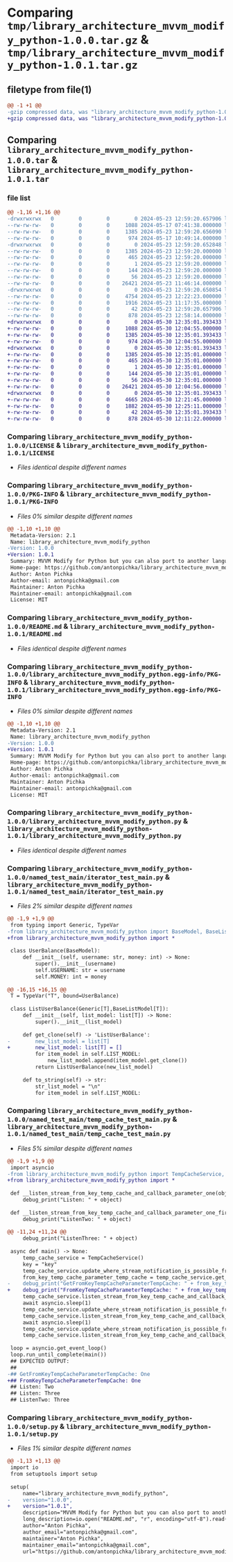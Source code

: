 # Comparing `tmp/library_architecture_mvvm_modify_python-1.0.0.tar.gz` & `tmp/library_architecture_mvvm_modify_python-1.0.1.tar.gz`

## filetype from file(1)

```diff
@@ -1 +1 @@
-gzip compressed data, was "library_architecture_mvvm_modify_python-1.0.0.tar", last modified: Thu May 23 12:59:20 2024, max compression
+gzip compressed data, was "library_architecture_mvvm_modify_python-1.0.1.tar", last modified: Thu May 30 12:35:01 2024, max compression
```

## Comparing `library_architecture_mvvm_modify_python-1.0.0.tar` & `library_architecture_mvvm_modify_python-1.0.1.tar`

### file list

```diff
@@ -1,16 +1,16 @@
-drwxrwxrwx   0        0        0        0 2024-05-23 12:59:20.657906 library_architecture_mvvm_modify_python-1.0.0/
--rw-rw-rw-   0        0        0     1088 2024-05-17 07:41:38.000000 library_architecture_mvvm_modify_python-1.0.0/LICENSE
--rw-rw-rw-   0        0        0     1385 2024-05-23 12:59:20.656090 library_architecture_mvvm_modify_python-1.0.0/PKG-INFO
--rw-rw-rw-   0        0        0      974 2024-05-17 10:49:14.000000 library_architecture_mvvm_modify_python-1.0.0/README.md
-drwxrwxrwx   0        0        0        0 2024-05-23 12:59:20.652848 library_architecture_mvvm_modify_python-1.0.0/library_architecture_mvvm_modify_python.egg-info/
--rw-rw-rw-   0        0        0     1385 2024-05-23 12:59:20.000000 library_architecture_mvvm_modify_python-1.0.0/library_architecture_mvvm_modify_python.egg-info/PKG-INFO
--rw-rw-rw-   0        0        0      465 2024-05-23 12:59:20.000000 library_architecture_mvvm_modify_python-1.0.0/library_architecture_mvvm_modify_python.egg-info/SOURCES.txt
--rw-rw-rw-   0        0        0        1 2024-05-23 12:59:20.000000 library_architecture_mvvm_modify_python-1.0.0/library_architecture_mvvm_modify_python.egg-info/dependency_links.txt
--rw-rw-rw-   0        0        0      144 2024-05-23 12:59:20.000000 library_architecture_mvvm_modify_python-1.0.0/library_architecture_mvvm_modify_python.egg-info/entry_points.txt
--rw-rw-rw-   0        0        0       56 2024-05-23 12:59:20.000000 library_architecture_mvvm_modify_python-1.0.0/library_architecture_mvvm_modify_python.egg-info/top_level.txt
--rw-rw-rw-   0        0        0    26421 2024-05-23 11:46:14.000000 library_architecture_mvvm_modify_python-1.0.0/library_architecture_mvvm_modify_python.py
-drwxrwxrwx   0        0        0        0 2024-05-23 12:59:20.650854 library_architecture_mvvm_modify_python-1.0.0/named_test_main/
--rw-rw-rw-   0        0        0     4754 2024-05-23 12:22:23.000000 library_architecture_mvvm_modify_python-1.0.0/named_test_main/iterator_test_main.py
--rw-rw-rw-   0        0        0     1916 2024-05-23 11:17:35.000000 library_architecture_mvvm_modify_python-1.0.0/named_test_main/temp_cache_test_main.py
--rw-rw-rw-   0        0        0       42 2024-05-23 12:59:20.657906 library_architecture_mvvm_modify_python-1.0.0/setup.cfg
--rw-rw-rw-   0        0        0      878 2024-05-23 12:58:14.000000 library_architecture_mvvm_modify_python-1.0.0/setup.py
+drwxrwxrwx   0        0        0        0 2024-05-30 12:35:01.393433 library_architecture_mvvm_modify_python-1.0.1/
+-rw-rw-rw-   0        0        0     1088 2024-05-30 12:04:55.000000 library_architecture_mvvm_modify_python-1.0.1/LICENSE
+-rw-rw-rw-   0        0        0     1385 2024-05-30 12:35:01.393433 library_architecture_mvvm_modify_python-1.0.1/PKG-INFO
+-rw-rw-rw-   0        0        0      974 2024-05-30 12:04:55.000000 library_architecture_mvvm_modify_python-1.0.1/README.md
+drwxrwxrwx   0        0        0        0 2024-05-30 12:35:01.393433 library_architecture_mvvm_modify_python-1.0.1/library_architecture_mvvm_modify_python.egg-info/
+-rw-rw-rw-   0        0        0     1385 2024-05-30 12:35:01.000000 library_architecture_mvvm_modify_python-1.0.1/library_architecture_mvvm_modify_python.egg-info/PKG-INFO
+-rw-rw-rw-   0        0        0      465 2024-05-30 12:35:01.000000 library_architecture_mvvm_modify_python-1.0.1/library_architecture_mvvm_modify_python.egg-info/SOURCES.txt
+-rw-rw-rw-   0        0        0        1 2024-05-30 12:35:01.000000 library_architecture_mvvm_modify_python-1.0.1/library_architecture_mvvm_modify_python.egg-info/dependency_links.txt
+-rw-rw-rw-   0        0        0      144 2024-05-30 12:35:01.000000 library_architecture_mvvm_modify_python-1.0.1/library_architecture_mvvm_modify_python.egg-info/entry_points.txt
+-rw-rw-rw-   0        0        0       56 2024-05-30 12:35:01.000000 library_architecture_mvvm_modify_python-1.0.1/library_architecture_mvvm_modify_python.egg-info/top_level.txt
+-rw-rw-rw-   0        0        0    26421 2024-05-30 12:04:56.000000 library_architecture_mvvm_modify_python-1.0.1/library_architecture_mvvm_modify_python.py
+drwxrwxrwx   0        0        0        0 2024-05-30 12:35:01.393433 library_architecture_mvvm_modify_python-1.0.1/named_test_main/
+-rw-rw-rw-   0        0        0     4665 2024-05-30 12:21:45.000000 library_architecture_mvvm_modify_python-1.0.1/named_test_main/iterator_test_main.py
+-rw-rw-rw-   0        0        0     1882 2024-05-30 12:25:11.000000 library_architecture_mvvm_modify_python-1.0.1/named_test_main/temp_cache_test_main.py
+-rw-rw-rw-   0        0        0       42 2024-05-30 12:35:01.393433 library_architecture_mvvm_modify_python-1.0.1/setup.cfg
+-rw-rw-rw-   0        0        0      878 2024-05-30 12:11:22.000000 library_architecture_mvvm_modify_python-1.0.1/setup.py
```

### Comparing `library_architecture_mvvm_modify_python-1.0.0/LICENSE` & `library_architecture_mvvm_modify_python-1.0.1/LICENSE`

 * *Files identical despite different names*

### Comparing `library_architecture_mvvm_modify_python-1.0.0/PKG-INFO` & `library_architecture_mvvm_modify_python-1.0.1/PKG-INFO`

 * *Files 0% similar despite different names*

```diff
@@ -1,10 +1,10 @@
 Metadata-Version: 2.1
 Name: library_architecture_mvvm_modify_python
-Version: 1.0.0
+Version: 1.0.1
 Summary: MVVM Modify for Python but you can also port to another language
 Home-page: https://github.com/antonpichka/library_architecture_mvvm_modify_python
 Author: Anton Pichka
 Author-email: antonpichka@gmail.com
 Maintainer: Anton Pichka
 Maintainer-email: antonpichka@gmail.com
 License: MIT
```

### Comparing `library_architecture_mvvm_modify_python-1.0.0/README.md` & `library_architecture_mvvm_modify_python-1.0.1/README.md`

 * *Files identical despite different names*

### Comparing `library_architecture_mvvm_modify_python-1.0.0/library_architecture_mvvm_modify_python.egg-info/PKG-INFO` & `library_architecture_mvvm_modify_python-1.0.1/library_architecture_mvvm_modify_python.egg-info/PKG-INFO`

 * *Files 0% similar despite different names*

```diff
@@ -1,10 +1,10 @@
 Metadata-Version: 2.1
 Name: library_architecture_mvvm_modify_python
-Version: 1.0.0
+Version: 1.0.1
 Summary: MVVM Modify for Python but you can also port to another language
 Home-page: https://github.com/antonpichka/library_architecture_mvvm_modify_python
 Author: Anton Pichka
 Author-email: antonpichka@gmail.com
 Maintainer: Anton Pichka
 Maintainer-email: antonpichka@gmail.com
 License: MIT
```

### Comparing `library_architecture_mvvm_modify_python-1.0.0/library_architecture_mvvm_modify_python.py` & `library_architecture_mvvm_modify_python-1.0.1/library_architecture_mvvm_modify_python.py`

 * *Files identical despite different names*

### Comparing `library_architecture_mvvm_modify_python-1.0.0/named_test_main/iterator_test_main.py` & `library_architecture_mvvm_modify_python-1.0.1/named_test_main/iterator_test_main.py`

 * *Files 2% similar despite different names*

```diff
@@ -1,9 +1,9 @@
 from typing import Generic, TypeVar
-from library_architecture_mvvm_modify_python import BaseModel, BaseListModel, BaseModelWNamedWNamedWNamedIterator, CurrentModelWIndex, debug_print
+from library_architecture_mvvm_modify_python import *
 
 class UserBalance(BaseModel):
     def __init__(self, username: str, money: int) -> None:
         super().__init__(username)
         self.USERNAME: str = username
         self.MONEY: int = money
     
@@ -16,15 +16,15 @@
 T = TypeVar("T", bound=UserBalance)
 
 class ListUserBalance(Generic[T],BaseListModel[T]):
     def __init__(self, list_model: list[T]) -> None:
         super().__init__(list_model)
     
     def get_clone(self) -> 'ListUserBalance':
-        new_list_model = list[T]
+        new_list_model: list[T] = []
         for item_model in self.LIST_MODEL:
             new_list_model.append(item_model.get_clone())
         return ListUserBalance(new_list_model)
     
     def to_string(self) -> str:
         str_list_model = "\n"
         for item_model in self.LIST_MODEL:
```

### Comparing `library_architecture_mvvm_modify_python-1.0.0/named_test_main/temp_cache_test_main.py` & `library_architecture_mvvm_modify_python-1.0.1/named_test_main/temp_cache_test_main.py`

 * *Files 5% similar despite different names*

```diff
@@ -1,9 +1,9 @@
 import asyncio
-from library_architecture_mvvm_modify_python import TempCacheService, debug_print
+from library_architecture_mvvm_modify_python import *
 
 def __listen_stream_from_key_temp_cache_and_callback_parameter_one(object: str) -> None:
     debug_print("Listen: " + object)
 
 def __listen_stream_from_key_temp_cache_and_callback_parameter_one_first(object: str) -> None:
     debug_print("ListenTwo: " + object)
 
@@ -11,24 +11,24 @@
     debug_print("ListenThree: " + object)
 
 async def main() -> None:
     temp_cache_service = TempCacheService()
     key = "key"
     temp_cache_service.update_where_stream_notification_is_possible_from_key_temp_cache_and_value_parameter_one(key,"One")
     from_key_temp_cache_parameter_temp_cache = temp_cache_service.get_from_key_temp_cache_parameter_temp_cache(key)
-    debug_print("GetFromKeyTempCacheParameterTempCache: " + from_key_temp_cache_parameter_temp_cache)
+    debug_print("FromKeyTempCacheParameterTempCache: " + from_key_temp_cache_parameter_temp_cache)
     temp_cache_service.listen_stream_from_key_temp_cache_and_callback_parameter_one(key,__listen_stream_from_key_temp_cache_and_callback_parameter_one)
     await asyncio.sleep(1)
     temp_cache_service.update_where_stream_notification_is_possible_from_key_temp_cache_and_value_parameter_one(key,"Two")
     temp_cache_service.listen_stream_from_key_temp_cache_and_callback_parameter_one(key,__listen_stream_from_key_temp_cache_and_callback_parameter_one_first)
     await asyncio.sleep(1)
     temp_cache_service.update_where_stream_notification_is_possible_from_key_temp_cache_and_value_parameter_one(key,"Three")
     temp_cache_service.listen_stream_from_key_temp_cache_and_callback_parameter_one(key,__listen_stream_from_key_temp_cache_and_callback_parameter_one_second)
 
 loop = asyncio.get_event_loop()
 loop.run_until_complete(main())
 ## EXPECTED OUTPUT:
 ##
-## GetFromKeyTempCacheParameterTempCache: One
+## FromKeyTempCacheParameterTempCache: One
 ## Listen: Two
 ## Listen: Three
 ## ListenTwo: Three
```

### Comparing `library_architecture_mvvm_modify_python-1.0.0/setup.py` & `library_architecture_mvvm_modify_python-1.0.1/setup.py`

 * *Files 1% similar despite different names*

```diff
@@ -1,13 +1,13 @@
 import io
 from setuptools import setup
 
 setup(
     name="library_architecture_mvvm_modify_python",
-    version="1.0.0",
+    version="1.0.1",
     description="MVVM Modify for Python but you can also port to another language",
     long_description=io.open("README.md", "r", encoding="utf-8").read(),
     author="Anton Pichka",
     author_email="antonpichka@gmail.com",
     maintainer="Anton Pichka",
     maintainer_email="antonpichka@gmail.com",
     url="https://github.com/antonpichka/library_architecture_mvvm_modify_python",
```

